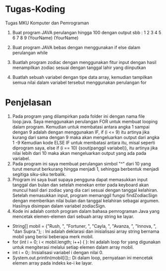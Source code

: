 # Tugas-Koding

Tugas MKU Komputer dan Pemrograman 

1. Buat program JAVA perulangan hingga 100 dengan output sbb :
   1
   2
   3
   4
   5
   6
   7
   8
   9
   (YourName)
   (YourName)

2. Buat program JAVA bebas dengan menggunakan if else dalam perulangan while
3. Buatlah program zodiac dengan menggunakan fitur input dengan hasil menampilkan zodiac sesuai dengan tanggal lahir yang diinputkan
4. Buatlah sebuah variabel dengan tipe data array, kemudian tampilkan semua nilai dalam variabel tersebut menggunakan perulangan for

# Penjelasan

1. Pada program yang dilampirkan pada folder ini dengan nama file loop.java. Saya menggunakan perulangan FOR untuk membuat looping dalam program.
   Kemudian untuk membatasi antara angka 1 sampai dengan 9 adalah dengan menggunakan IF, if (i <= 9) itu artinya jika kurang dari sama dengan 9 maka akan mengeluarkan output dari angka 1 -9
   Kemudian kode ELSE IF untuk membatasi antara itu, misal seperti diprogram saya, else if (i == 10) {sout(panggil variabel)}, itu artinya jika nilai lebih dari 10 maka akan mengeluarkan output yang ada pada           variabel.
2. Pada program ini saya membuat perulangan simbol "^" dari 10 yang turut menurut berkurang hingga menjadi 1, sehingga berbentuk menjadi segitiga siku-siku terbalik.
3. Program ini saya buat supaya pengguna dapat memasukkan input tanggal dan bulan dan setelah menekan enter pada keyboard akan muncul hasil dari zodiac yang dia cari sesuai dengan tanggal kelahiran. Setelah memasukkan input, program memanggil fungsi findZodiacSign dengan memberikan nilai bulan dan tanggal kelahiran sebagai argumen. Hasilnya disimpan dalam variabel zodiacSign.
4. Kode ini adalah contoh program dalam bahasa pemrograman Java yang mencetak elemen-elemen dari sebuah array string ke layar.

* String[] mobil = {"Rush, ", "Fortuner, ", "Cayla, ", "Avanza, ", "Innova, ", "dan Supra."}; : Ini adalah deklarasi dan inisialisasi array string bernama mobil yang berisi beberapa merk mobil.
* for (int i = 0; i < mobil.length; i++) { }: Ini adalah loop for yang digunakan untuk mengiterasi melalui setiap elemen dalam array mobil.
* int i = 0;: Inisialisasi variabel i dengan nilai 0.
* System.out.println(mobil[i]);: Di dalam loop, pernyataan ini mencetak elemen array pada indeks ke-i ke layar.
